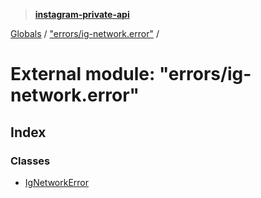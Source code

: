 > **[instagram-private-api](../README.md)**

[Globals](../README.md) / ["errors/ig-network.error"](_errors_ig_network_error_.md) /

# External module: "errors/ig-network.error"

## Index

### Classes

* [IgNetworkError](../classes/_errors_ig_network_error_.ignetworkerror.md)